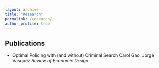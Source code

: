 ```yaml
---
layout: archive
title: "Research"
permalink: /research/
author_profile: true
---
```


Publications 
------
- Optimal Policing with (and without) Criminal Search 
    Carol Gao, Jorge Vasquez
    *Review of Economic Design* 
